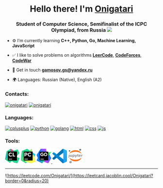 <h1  align="center"> Hello there! I'm <a  href="https://leetcode.com/Onigatari/">Onigatari</a> </h1>


<h3  align="center"> Student of Computer Science, Semifinalist of the ICPC Olympiad, from Russia <img src="https://img.icons8.com/external-justicon-flat-justicon/24/undefined/external-russia-countrys-flags-justicon-flat-justicon.png"  height="18"/></h3>

- ⚙️ I’m currently learning **C++, Python, Go, Machine Learning, JavaScript**

- ✅ I like to solve problems on algorithms [**LeerCode**](https://leetcode.com/Onigatari/), [**CodeForces**](https://codeforces.com/profile/Onigatari), [**CodeWar**](https://www.codewars.com/users/Onigatari)

- 📄 Get in touch **[gamosov.gs@yandex.ru](mailto:gamosov.gs@yandex.ru)**

- 🌍 Languages: Russian (Native), English (A2)

### Contacts:

<p  align="left">

<a  href="https://vk.com/onigatari"  target="blank"><img  align="center"  src="https://img.icons8.com/fluency/48/undefined/vk-circled.png"  alt="onigatari"  height="48"  width="48"/></a>
<a  href="https://t.me/Onigatari"  target="blank"><img  align="center"  src="https://img.icons8.com/fluency/48/undefined/telegram-app.png"  alt="onigatari"  height="48"  width="48" /></a> 

</p>

### Languages:

<p align="left">

<a href="https://en.cppreference.com/w/cpp"> <img src="https://img.icons8.com/color/48/undefined/c-plus-plus-logo.png" alt="cplusplus" width="48" height="48"/></a>
<a href="https://www.python.org/doc/"> <img src="https://img.icons8.com/color/48/undefined/python--v1.png" alt="python" width="48" height="48"/></a>
<a href="https://go.dev/doc/"> <img src="https://img.icons8.com/color/48/undefined/golang.png" alt="golang" width="48" height="48"/></a>
<a href="https://developer.mozilla.org/en-US/docs/Web/HTML"> <img src="https://img.icons8.com/color/48/undefined/html-5--v1.png" alt="html" width="48" height="48"/></a>
<a href="https://developer.mozilla.org/en-US/docs/Web/CSS"> <img src="https://img.icons8.com/color/48/undefined/css3.png" alt="css" width="48" height="48"/></a>
<a href="https://developer.mozilla.org/en-US/docs/Web/JavaScript"> <img src="https://img.icons8.com/color/48/undefined/javascript--v1.png" alt="js" width="48" height="48"/></a>

</p>

### Tools:

<p align="left">

<a href="https://www.jetbrains.com/clion/"> <img src="https://github.com/Onigatari/Onigatari/blob/master/icons/CLion.svg" alt="clion" width="48" height="48"/></a>
<a href="https://www.jetbrains.com/pycharm/"> <img src="https://github.com/Onigatari/Onigatari/blob/master/icons/PyCharm.svg" alt="pycharm" width="48" height="48"/></a>
<a href="https://www.jetbrains.com/go/"> <img src="https://github.com/Onigatari/Onigatari/blob/master/icons/GoLand.svg" alt="goland" width="48" height="48"/>
<a href="https://code.visualstudio.com/"> <img src="https://github.com/Onigatari/Onigatari/blob/master/icons/VS-code.svg" alt="goland" width="48" height="48"/></a>
<a href="https://jupyter.org/"> <img src="https://github.com/Onigatari/Onigatari/blob/master/icons/Jupyter.svg" alt="jupyter" width="48" height="48"/></a>

</p>

---
  
![https://leetcode.com/Onigatari/](https://leetcard.jacoblin.cool/Onigatari?border=0&radius=20)
